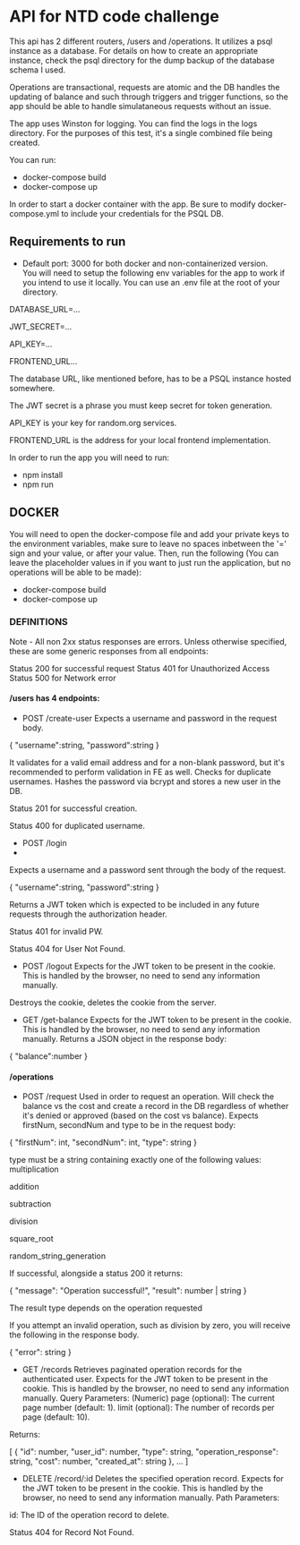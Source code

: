 # API for NTD code challenge

This api has 2 different routers, /users and /operations. It utilizes a psql instance as a database. For details on how to create an appropriate instance, check the psql directory for the dump backup of the database schema I used.

Operations are transactional, requests are atomic and the DB handles the updating of balance and such through triggers and trigger functions, so the app should be able to handle simulataneous requests without an issue. 

The app uses Winston for logging. You can find the logs in the logs directory. For the purposes of this test, it's a single combined file being created.

You can run:

- docker-compose build
- docker-compose up

In order to start a docker container with the app. Be sure to modify docker-compose.yml to include your credentials for the PSQL DB.

## Requirements to run 
- Default port: 3000 for both docker and non-containerized version.  
You will need to setup the following env variables for the app to work if you intend to use it locally. You can use an .env file at the root of your directory. 

DATABASE_URL=... 

JWT_SECRET=...

API_KEY=...

FRONTEND_URL...

The database URL, like mentioned before, has to be a PSQL instance hosted somewhere. 

The JWT secret is a phrase you must keep secret for token generation. 

API_KEY is your key for random.org services.

FRONTEND_URL is the address for your local frontend implementation. 

In order to run the app you will need to run:

- npm install
- npm run 

## DOCKER
You will need to open the docker-compose file and add your private keys to the environment variables, make sure to leave no spaces inbetween the '=' sign and your value, or after your value. Then, run the following (You can leave the placeholder values in if you want to just run the application, but no operations will be able to be made):

- docker-compose build
- docker-compose up

### DEFINITIONS
Note - All non 2xx status responses are errors.
Unless otherwise specified, these are some generic responses from all endpoints:

Status 200 for successful request
Status 401 for Unauthorized Access
Status 500 for Network error

#### /users has 4 endpoints:

- POST /create-user
Expects a username and password in the request body. 

{
    "username":string,
    "password":string
} 

It validates for a valid email address and for a non-blank password, but it's recommended to perform validation in FE as well. 
Checks for duplicate usernames.
Hashes the password via bcrypt and stores a new user in the DB. 

Status 201 for successful creation.

Status 400 for duplicated username.

- POST /login
- 
Expects a username and a password sent through the body of the request.

{
    "username":string,
    "password":string
} 

Returns a JWT token which is expected to be included in any future requests through the authorization header.

Status 401 for invalid PW.

Status 404 for User Not Found.


- POST /logout
Expects for the JWT token to be present in the cookie. This is handled by the browser, no need to send any information manually. 

Destroys the cookie, deletes the cookie from the server.

- GET /get-balance
Expects for the JWT token to be present in the cookie. This is handled by the browser, no need to send any information manually.
Returns a JSON object in the response body:

{
    "balance":number
}

#### /operations

- POST /request
Used in order to request an operation. Will check the balance vs the cost and create a record in the DB regardless of whether it's denied or approved (based on the cost vs balance).
Expects firstNum, secondNum and type to be in the request body:

{
	"firstNum": int,
	"secondNum": int,
	"type": string
}

type must be a string containing exactly one of the following values:
  multiplication
  
  addition
  
  subtraction
  
  division
  
  square_root
  
  random_string_generation

If successful, alongside a status 200 it returns:

{
	"message": "Operation successful!",
	"result": number | string
}

The result type depends on the operation requested

If you attempt an invalid operation, such as division by zero, you will receive the following in the response body. 

{
  "error": string
}

- GET /records
Retrieves paginated operation records for the authenticated user.
Expects for the JWT token to be present in the cookie. This is handled by the browser, no need to send any information manually.
Query Parameters: (Numeric)
page (optional): The current page number (default: 1).
limit (optional): The number of records per page (default: 10).

Returns:

[
  {
    "id": number,
    "user_id": number,
    "type": string,
    "operation_response": string,
    "cost": number,
    "created_at": string
  },
  ...
]

- DELETE /record/:id
Deletes the specified operation record.
Expects for the JWT token to be present in the cookie. This is handled by the browser, no need to send any information manually.
Path Parameters:

id: The ID of the operation record to delete.

Status 404 for Record Not Found.
